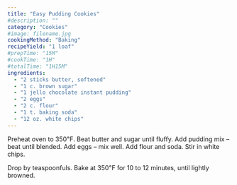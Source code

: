 ```yaml
---
title: "Easy Pudding Cookies"
#description: ""
category: "Cookies"
#image: filename.jpg
cookingMethod: "Baking"
recipeYield: "1 loaf"
#prepTime: "15M"
#cookTime: "1H"
#totalTime: "1H15M"
ingredients:
  - "2 sticks butter, softened"
  - "1 c. brown sugar"
  - "1 jello chocolate instant pudding"
  - "2 eggs"
  - "2 c. flour"
  - "1 t. baking soda"
  - "12 oz. white chips"
---
```


Preheat oven to 350℉.
Beat butter and sugar until fluffy.
Add pudding mix – beat until blended.
Add eggs – mix well.
Add flour and soda.
Stir in white chips.

Drop by teaspoonfuls.
Bake at 350℉ for 10 to 12 minutes, until lightly browned.
